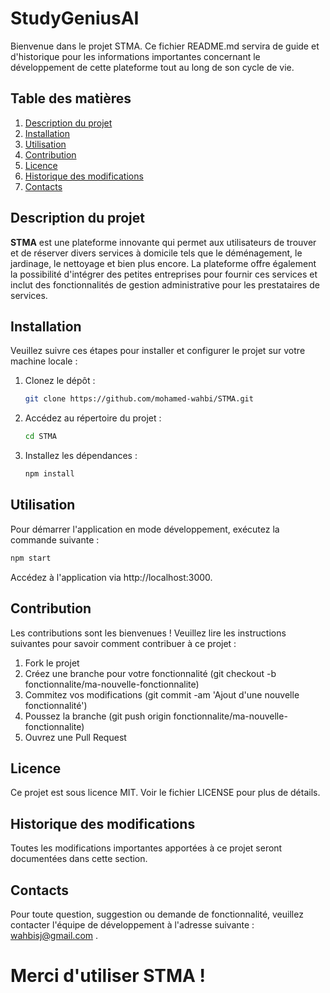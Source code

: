 # StudyGeniusAI

Bienvenue dans le projet STMA. Ce fichier README.md servira de guide et d'historique pour les informations importantes concernant le développement de cette plateforme tout au long de son cycle de vie.

## Table des matières
1. [Description du projet](#description-du-projet)
2. [Installation](#installation)
3. [Utilisation](#utilisation)
4. [Contribution](#contribution)
5. [Licence](#licence)
6. [Historique des modifications](#historique-des-modifications)
7. [Contacts](#contacts)

## Description du projet
**STMA** est une plateforme innovante qui permet aux utilisateurs de trouver et de réserver divers services à domicile tels que le déménagement, le jardinage, le nettoyage et bien plus encore. La plateforme offre également la possibilité d'intégrer des petites entreprises pour fournir ces services et inclut des fonctionnalités de gestion administrative pour les prestataires de services.

## Installation
Veuillez suivre ces étapes pour installer et configurer le projet sur votre machine locale :
1. Clonez le dépôt :
   ```bash
   git clone https://github.com/mohamed-wahbi/STMA.git

2. Accédez au répertoire du projet :
   ```bash
   cd STMA

3. Installez les dépendances  :
   ```bash
   npm install

## Utilisation
Pour démarrer l'application en mode développement, exécutez la commande suivante :
   ```bash
   npm start
   ````  
Accédez à l'application via http://localhost:3000.

## Contribution 
Les contributions sont les bienvenues ! Veuillez lire les instructions suivantes pour savoir comment contribuer à ce projet :

1. Fork le projet
2. Créez une branche pour votre fonctionnalité (git checkout -b fonctionnalite/ma-nouvelle-fonctionnalite)
3. Commitez vos modifications (git commit -am 'Ajout d'une nouvelle fonctionnalité')
4. Poussez la branche (git push origin fonctionnalite/ma-nouvelle-fonctionnalite)
5. Ouvrez une Pull Request

## Licence
Ce projet est sous licence MIT. Voir le fichier LICENSE pour plus de détails.

## Historique des modifications
Toutes les modifications importantes apportées à ce projet seront documentées dans cette section.

## Contacts
Pour toute question, suggestion ou demande de fonctionnalité, veuillez contacter l'équipe de développement à l'adresse suivante : wahbisj@gmail.com .

# Merci d'utiliser STMA !
